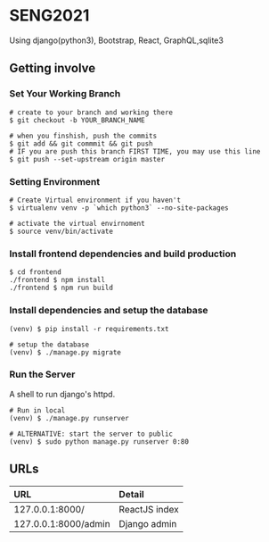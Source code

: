 # SENG2021

Using django(python3), Bootstrap, React, GraphQL,sqlite3

## Getting involve

### Set Your Working Branch

```shell
# create to your branch and working there
$ git checkout -b YOUR_BRANCH_NAME

# when you finshish, push the commits
$ git add && git commmit && git push
# IF you are push this branch FIRST TIME, you may use this line
$ git push --set-upstream origin master
```

### Setting Environment

```shell
# Create Virtual environment if you haven't
$ virtualenv venv -p `which python3` --no-site-packages
```

```shell
# activate the virtual envirnoment
$ source venv/bin/activate
```

### Install frontend dependencies and build production

```shell
$ cd frontend
./frontend $ npm install
./frontend $ npm run build
```

### Install dependencies and setup the database

```shell
(venv) $ pip install -r requirements.txt

# setup the database
(venv) $ ./manage.py migrate
```

### Run the Server

A shell to run django's httpd.

```shell
# Run in local
(venv) $ ./manage.py runserver

# ALTERNATIVE: start the server to public
(venv) $ sudo python manage.py runserver 0:80
```

## URLs

URL | Detail
:--- | :---
127.0.0.1:8000/ | ReactJS index
127.0.0.1:8000/admin | Django admin
